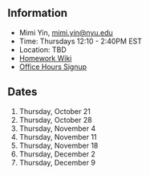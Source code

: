 ## Information
* Mimi Yin, mimi.yin@nyu.edu
* Time: Thursdays 12:10 - 2:40PM EST
* Location: TBD
* [Homework Wiki](https://github.com/ITPNYU/ICM-2021-Code/wiki/Homework-Mimi-05)
* [Office Hours Signup](https://itp.nyu.edu/inwiki/Signup/Mimi)

## Dates

1. Thursday, October 21
2. Thursday, October 28
3. Thursday, November 4
4. Thursday, November 11
5. Thursday, November 18
6. Thursday, December 2
7. Thursday, December 9
